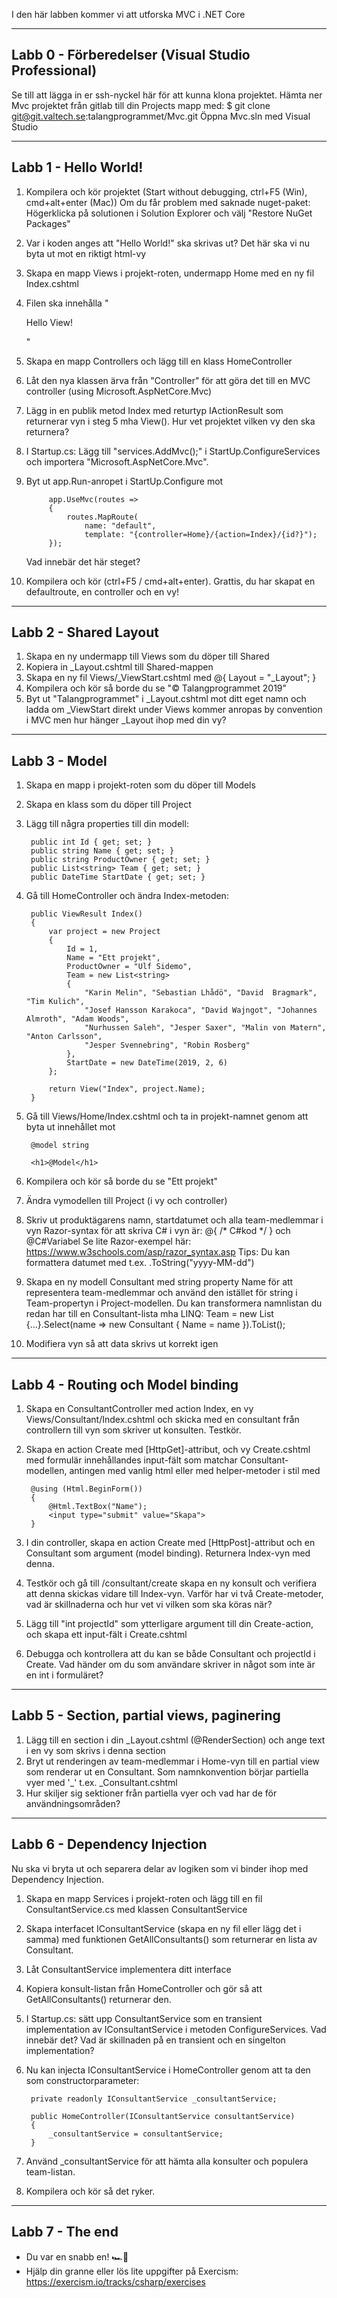 I den här labben kommer vi att utforska MVC i .NET Core

----------------------------------------------------------------
Labb 0 - Förberedelser (Visual Studio Professional)
----------------------------------------------------------------

Se till att lägga in er ssh-nyckel här för att kunna klona projektet.
Hämta ner Mvc projektet från gitlab till din Projects mapp med:
$ git clone git@git.valtech.se:talangprogrammet/Mvc.git
Öppna Mvc.sln med Visual Studio

----------------------------------------------------------------
Labb 1 - Hello World!
----------------------------------------------------------------

1. Kompilera och kör projektet (Start without debugging, ctrl+F5 (Win), cmd+alt+enter (Mac))
    Om du får problem med saknade nuget-paket: 
        Högerklicka på solutionen i Solution Explorer och välj "Restore NuGet Packages"

2. Var i koden anges att "Hello World!" ska skrivas ut?
    Det här ska vi nu byta ut mot en riktigt html-vy

3. Skapa en mapp Views i projekt-roten, undermapp Home med en ny fil Index.cshtml
4. Filen ska innehålla "<p>Hello View!</p>"
5. Skapa en mapp Controllers och lägg till en klass HomeController
6. Låt den nya klassen ärva från "Controller" för att göra det till en MVC controller
    (using Microsoft.AspNetCore.Mvc)

7. Lägg in en publik metod Index med returtyp IActionResult som returnerar vyn i steg 5 mha View().
    Hur vet projektet vilken vy den ska returnera?

8. I Startup.cs: Lägg till "services.AddMvc();" i StartUp.ConfigureServices och importera
    "Microsoft.AspNetCore.Mvc".
9. Byt ut app.Run-anropet i StartUp.Configure mot

            app.UseMvc(routes =>
            {
                routes.MapRoute(
                    name: "default",
                    template: "{controller=Home}/{action=Index}/{id?}");
            });

    Vad innebär det här steget?

10. Kompilera och kör (ctrl+F5 / cmd+alt+enter). Grattis, du har skapat en defaultroute, en controller och en vy!


----------------------------------------------------------------
Labb 2 - Shared Layout
----------------------------------------------------------------

1. Skapa en ny undermapp till Views som du döper till Shared
2. Kopiera in _Layout.cshtml till Shared-mappen
3. Skapa en ny fil Views/_ViewStart.cshtml med @{ Layout = "_Layout"; }
4. Kompilera och kör så borde du se "© Talangprogrammet 2019"
5. Byt ut "Talangprogrammet" i _Layout.cshtml mot ditt eget namn och ladda om
    _ViewStart direkt under Views kommer anropas by convention i MVC men hur hänger
    _Layout ihop med din vy?


----------------------------------------------------------------
Labb 3 - Model
----------------------------------------------------------------

1. Skapa en mapp i projekt-roten som du döper till Models
2. Skapa en klass som du döper till Project
3. Lägg till några properties till din modell:

        public int Id { get; set; }
        public string Name { get; set; }
        public string ProductOwner { get; set; }
        public List<string> Team { get; set; }
        public DateTime StartDate { get; set; }

4. Gå till HomeController och ändra Index-metoden:

        public ViewResult Index()
        {
            var project = new Project
            {
                Id = 1,
                Name = "Ett projekt",
                ProductOwner = "Ulf Sidemo",
                Team = new List<string>
                {
                    "Karin Melin", "Sebastian Lhådö", "David  Bragmark", "Tim Kulich",
                    "Josef Hansson Karakoca", "David Wajngot", "Johannes Almroth", "Adam Woods",
                    "Nurhussen Saleh", "Jesper Saxer", "Malin von Matern", "Anton Carlsson", 
                    "Jesper Svennebring", "Robin Rosberg"
                },
                StartDate = new DateTime(2019, 2, 6)
            };

            return View("Index", project.Name);
        }

5. Gå till Views/Home/Index.cshtml och ta in projekt-namnet genom att byta ut innehållet mot

        @model string

        <h1>@Model</h1>



6. Kompilera och kör så borde du se "Ett projekt"
7. Ändra vymodellen till Project (i vy och controller)
8. Skriv ut produktägarens namn, startdatumet och alla team-medlemmar i vyn
    Razor-syntax för att skriva C# i vyn är: @{ /* C#kod */ } och @C#Variabel
    Se lite Razor-exempel här: https://www.w3schools.com/asp/razor_syntax.asp
    Tips: Du kan formattera datumet med t.ex. .ToString("yyyy-MM-dd")

9. Skapa en ny modell Consultant med string property Name för att representera 
    team-medlemmar och använd den istället för string i Team-propertyn i Project-modellen.
    Du kan transformera namnlistan du redan har till en Consultant-lista mha LINQ:
    Team = new List<string> {...}.Select(name => new Consultant { Name = name }).ToList();

10. Modifiera vyn så att data skrivs ut korrekt igen


----------------------------------------------------------------
Labb 4 - Routing och Model binding
----------------------------------------------------------------

1. Skapa en ConsultantController med action Index, en vy
    Views/Consultant/Index.cshtml och skicka med en consultant från controllern
    till vyn som skriver ut konsulten. Testkör.

2. Skapa en action Create med [HttpGet]-attribut, och vy Create.cshtml med
    formulär innehållandes input-fält som matchar Consultant-modellen, antingen
    med vanlig html eller med helper-metoder i stil med

        @using (Html.BeginForm())
        {
            @Html.TextBox("Name");
            <input type="submit" value="Skapa">
        }


3. I din controller, skapa en action Create med [HttpPost]-attribut och en
    Consultant som argument (model binding). Returnera Index-vyn med denna.
4. Testkör och gå till /consultant/create skapa en ny konsult och verifiera att denna skickas vidare till
    Index-vyn. Varför har vi två Create-metoder, vad är skillnaderna och hur vet vi vilken som ska köras när?
7. Lägg till "int projectId" som ytterligare argument till din Create-action,
    och skapa ett input-fält i Create.cshtml
8. Debugga och kontrollera att du kan se både Consultant och projectId i Create. 
    Vad händer om du som användare skriver in något som inte är en int i formuläret?

----------------------------------------------------------------
Labb 5 - Section, partial views, paginering
----------------------------------------------------------------

1. Lägg till en section i din _Layout.cshtml (@RenderSection) och ange text i en vy som skrivs
    i denna section
2. Bryt ut renderingen av team-medlemmar i Home-vyn till en partial view som renderar ut en Consultant.
    Som namnkonvention börjar partiella vyer med '_' t.ex. _Consultant.cshtml
3. Hur skiljer sig sektioner från partiella vyer och vad har de för användningsområden?

----------------------------------------------------------------
Labb 6 - Dependency Injection
----------------------------------------------------------------

Nu ska vi bryta ut och separera delar av logiken som vi binder ihop med Dependency Injection.

1. Skapa en mapp Services i projekt-roten och lägg till en fil ConsultantService.cs med klassen ConsultantService
2. Skapa interfacet IConsultantService (skapa en ny fil eller lägg det i samma) med
    funktionen GetAllConsultants() som returnerar en lista av Consultant.
3. Låt ConsultantService implementera ditt interface
4. Kopiera konsult-listan från HomeController och gör så att GetAllConsultants() returnerar den.
5. I Startup.cs: sätt upp ConsultantService som en transient implementation av IConsultantService i metoden ConfigureServices.
    Vad innebär det? Vad är skillnaden på en transient och en singelton implementation?
6. Nu kan injecta IConsultantService i HomeController genom att ta den som constructorparameter:

        private readonly IConsultantService _consultantService;

        public HomeController(IConsultantService consultantService)
        {
            _consultantService = consultantService;
        }

7. Använd _consultantService för att hämta alla konsulter och populera team-listan.
8. Kompilera och kör så det ryker.

----------------------------------------------------------------
Labb 7 - The end
----------------------------------------------------------------

- Du var en snabb en! 🏎️💨 
- Hjälp din granne eller lös lite uppgifter på Exercism: https://exercism.io/tracks/csharp/exercises
